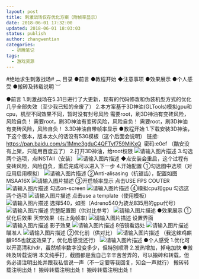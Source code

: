 ```yaml
---
layout: post
title: 刺激战场仅存优化方案（附帧率显示）
date: 2018-06-01 17:32:00
updated: 2018-06-01 18:03:03
status: publish
author: zhangwentian
categories: 
  - 折腾笔记
tags: 
  - 游戏资源
---
```



#绝地求生刺激战场# 
︹
目录
●前言
●教程开始
◆注意事项
●效果展示
●个人感受
●搬砖及转载说明
︺

●前言
1.刺激战场在5.31日进行了大更新，现有的代码修改和伪装机型方式的优化几乎全部失效（至少我已知的全废了）
2.本方案基于3D神油(GLTools)模拟gpu和cpu，机型不同效果不同，暂时没有封号风险
需要root，刷3D神油有变砖风险，风险自负！
需要root，刷3D神油有变砖风险，风险自负！
需要root，刷3D神油有变砖风险，风险自负！
3.3D神油自带帧率显示
●教程开始
1.下载安装3D神油，下这个版本，版本太久的话没有530模板（这个后面会说明）
链接: https://pan.baidu.com/s/1Mme3gduC4QFTyf759MiKxQ  密码:e0ef
（酷安没有上架，只能用百度云了）
2.打开3D神油，给root权限
![请输入图片描述][1]
3.勾选两个选项，点INSTAll（安装）
![请输入图片描述][2]
◆点安装会重启，这个过程有变砖风险，风险自负，重启完成可以进入下一步
4.开始配置
①勾选图中选项（对应用启用模拟）
![请输入图片描述][3]
②Anti-alisasing（抗锯齿），配置如图
MSAA16X
![请输入图片描述][4]
③开启帧率显示
点击USE FPS COUTER
![请输入图片描述][5]
勾选on-screen
![请输入图片描述][6]
④模拟cpu和gpu
勾选这两个选项
![请输入图片描述][7]
点击use a template（使用模板）
![请输入图片描述][8]
选择540，如图（Adreno540为骁龙835用的gpu代号）
![请输入图片描述][9]
完整配置图（供对比参考）
![请输入图片描述][10]
●效果展示
①优化后效果
天空效果（右上角帧率)
![请输入图片描述][11]
设置界面
![请输入图片描述][12]
影子效果
![请输入图片描述][13]
8倍镜看远处
![请输入图片描述][14]
瞄准人
![请输入图片描述][15]
②优化前（供对比）
![请输入图片描述][16]
（我这辣鸡麒麟955也就这效果了，优化后感觉还行）
![请输入图片描述][17]
●个人感受
1.优化可以开高清和hdr，虽然帧率数字没变多少，但特别顺滑
2.发热增加，掉电加快
●搬砖及转载说明
本文纯手打，截图都是我自己辛辛苦苦弄的，可以搬砖和转载，但务必请注明出处并跟我私信说一声（不一定要等我回复，知会一声就行）
搬砖转载注明出处！
搬砖转载注明出处！
搬砖转载注明出处！


  [1]: https://i.loli.net/2018/06/01/5b1114173b74b.jpg
  [2]: https://i.loli.net/2018/06/01/5b1114173e958.jpg
  [3]: https://i.loli.net/2018/06/01/5b11141733ef4.jpg
  [4]: https://i.loli.net/2018/06/01/5b111417368ec.jpg
  [5]: https://i.loli.net/2018/06/01/5b1114172b361.jpg
  [6]: https://i.loli.net/2018/06/01/5b111416a7786.jpg
  [7]: https://i.loli.net/2018/06/01/5b11172cc1fd4.jpg
  [8]: https://i.loli.net/2018/06/01/5b11175b2e005.jpg
  [9]: https://i.loli.net/2018/06/01/5b11177b9ad29.jpg
  [10]: https://i.loli.net/2018/06/01/5b1117ac51bcb.jpg
  [11]: https://i.loli.net/2018/06/01/5b1118ea14e89.jpg
  [12]: https://i.loli.net/2018/06/01/5b1118549246d.jpg
  [13]: https://i.loli.net/2018/06/01/5b1117f4b765c.jpg
  [14]: https://i.loli.net/2018/06/01/5b1117f4bea66.jpg
  [15]: https://i.loli.net/2018/06/01/5b1117f4ba27d.jpg
  [16]: https://i.loli.net/2018/06/01/5b1117f4c6c73.jpg
  [17]: https://i.loli.net/2018/06/01/5b1117f4bc8a3.jpg
